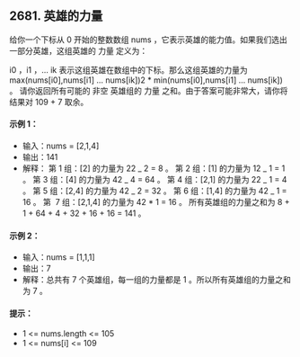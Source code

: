 ## 2681. 英雄的力量

给你一个下标从 0 开始的整数数组 nums ，它表示英雄的能力值。如果我们选出一部分英雄，这组英雄的 力量 定义为：

i0 ，i1 ，... ik 表示这组英雄在数组中的下标。那么这组英雄的力量为 max(nums[i0],nums[i1] ... nums[ik])2 \* min(nums[i0],nums[i1] ... nums[ik]) 。
请你返回所有可能的 非空 英雄组的 力量 之和。由于答案可能非常大，请你将结果对 109 + 7 取余。

#### 示例 1：

-   输入：nums = [2,1,4]
-   输出：141
-   解释：
    第 1 组：[2] 的力量为 22 _ 2 = 8 。
    第 2 组：[1] 的力量为 12 _ 1 = 1 。
    第 3 组：[4] 的力量为 42 _ 4 = 64 。
    第 4 组：[2,1] 的力量为 22 _ 1 = 4 。
    第 5 组：[2,4] 的力量为 42 _ 2 = 32 。
    第 6 组：[1,4] 的力量为 42 _ 1 = 16 。
    第 ​ ​​​​​​7 组：[2,1,4] 的力量为 42​​​​​​​ \* 1 = 16 。
    所有英雄组的力量之和为 8 + 1 + 64 + 4 + 32 + 16 + 16 = 141 。

#### 示例 2：

-   输入：nums = [1,1,1]
-   输出：7
-   解释：总共有 7 个英雄组，每一组的力量都是 1 。所以所有英雄组的力量之和为 7 。

#### 提示：

-   1 <= nums.length <= 105
-   1 <= nums[i] <= 109
